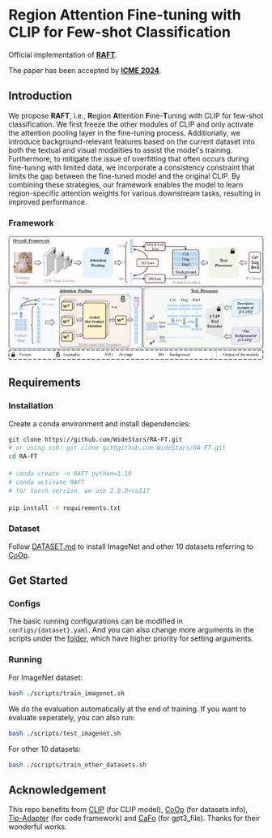 # Region Attention Fine-tuning with CLIP for Few-shot Classification

Official implementation of **[RAFT](https://ieeexplore.ieee.org/abstract/document/10688204/)**.

The paper has been accepted by **[ICME 2024](https://2024.ieeeicme.org/)**.

## Introduction

We propose **RAFT**, i.e., **R**egion **A**ttention **F**ine-**T**uning with CLIP for few-shot classification.
We first freeze the other modules of CLIP and only activate the attention pooling layer in the fine-tuning process. Additionally, we introduce background-relevant features based on the current dataset into both the textual and visual modalities to assist the model's training. Furthermore, to mitigate the issue of overfitting that often occurs during fine-tuning with limited data, we incorporate a consistency constraint that limits the gap between the fine-tuned model and the original CLIP. By combining these strategies, our framework enables the model to learn region-specific attention weights for various downstream tasks, resulting in improved performance.

### Framework


<div align="center">
  <img width=900 src="./doc/pic/train.png"/>
</div>

## Requirements
### Installation
Create a conda environment and install dependencies:
```bash
git clone https://github.com/WideStars/RA-FT.git
# or using ssh: git clone git@github.com:WideStars/RA-FT.git
cd RA-FT

# conda create -n RAFT python=3.10
# conda activate RAFT
# for torch version, we use 2.0.0+cu117

pip install -r requirements.txt
```

### Dataset
Follow [DATASET.md](./doc/DATASET.md) to install ImageNet and other 10 datasets referring to [CoOp](https://github.com/KaiyangZhou/CoOp).

## Get Started
### Configs
The basic running configurations can be modified in `configs/{dataset}.yaml`. And you can also change more arguments in the scripts under the [folder](./scripts/), which have higher priority for setting arguments.

### Running
For ImageNet dataset:
```bash
bash ./scripts/train_imagenet.sh
```
We do the evaluation automatically at the end of training. If you want to evaluate seperately, you can also run:
```bash
bash ./scripts/test_imagenet.sh
```
For other 10 datasets:
```bash
bash ./scripts/train_other_datasets.sh
```

## Acknowledgement
This repo benefits from [CLIP](https://github.com/openai/CLIP) (for CLIP model), [CoOp](https://github.com/KaiyangZhou/CoOp) (for datasets info), [Tip-Adapter](https://github.com/gaopengcuhk/Tip-Adapter) (for code framework) and [CaFo](https://github.com/OpenGVLab/CaFo) (for gpt3_file). Thanks for their wonderful works.

